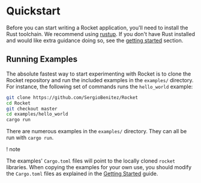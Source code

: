 # Quickstart

Before you can start writing a Rocket application, you'll need to install the
Rust toolchain. We recommend using [rustup](https://rustup.rs/). If you don't
have Rust installed and would like extra guidance doing so, see the [getting
started](../getting-started) section.

## Running Examples

The absolute fastest way to start experimenting with Rocket is to clone the
Rocket repository and run the included examples in the `examples/` directory.
For instance, the following set of commands runs the `hello_world` example:

```sh
git clone https://github.com/SergioBenitez/Rocket
cd Rocket
git checkout master
cd examples/hello_world
cargo run
```

There are numerous examples in the `examples/` directory. They can all be run
with `cargo run`.

! note

  The examples' `Cargo.toml` files will point to the locally cloned `rocket`
  libraries. When copying the examples for your own use, you should modify the
  `Cargo.toml` files as explained in the [Getting Started] guide.

[Getting Started]: ../getting-started
